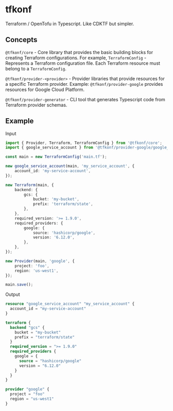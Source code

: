 # tfkonf

Terraform / OpenTofu in Typescript. Like CDKTF but simpler.

## Concepts

`@tfkonf/core` - Core library that provides the basic building blocks for creating Terraform configurations.
For example, `TerraformConfig` - Represents a Terraform configuration file. Each Terraform resource must belong to a `TerraformConfig`.

`@tfkonf/provider-<provider>` - Provider libraries that provide resources for a specific Terraform provider. Example: `@tfkonf/provider-google` provides resources for Google Cloud Platform.

`@tfkonf/provider-generator` - CLI tool that generates Typescript code from Terraform provider schemas.

## Example

Input

```ts
import { Provider, Terraform, TerraformConfig } from '@tfkonf/core';
import { google_service_account } from '@tfkonf/provider-google/google_service_account';

const main = new TerraformConfig('main.tf');

new google_service_account(main, 'my_service_account', {
    account_id: 'my-service-account',
});

new Terraform(main, {
    backend: {
        gcs: {
            bucket: 'my-bucket',
            prefix: 'terraform/state',
        },
    },
    required_version: '>= 1.9.0',
    required_providers: {
        google: {
            source: 'hashicorp/google',
            version: '6.12.0',
        },
    },
});

new Provider(main, 'google', {
    project: 'foo',
    region: 'us-west1',
});

main.save();
```

Output

```terraform
resource "google_service_account" "my_service_account" {
  account_id = "my-service-account"
}

terraform {
  backend "gcs" {
    bucket = "my-bucket"
    prefix = "terraform/state"
  }
  required_version = ">= 1.9.0"
  required_providers {
    google = {
      source = "hashicorp/google"
      version = "6.12.0"
    }
  }
}

provider "google" {
  project = "foo"
  region = "us-west1"
}
```
